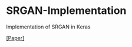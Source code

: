 # SRGAN-Implementation
Implementation of SRGAN in Keras 

[[Paper]](https://arxiv.org/pdf/1609.04802.pdf)
